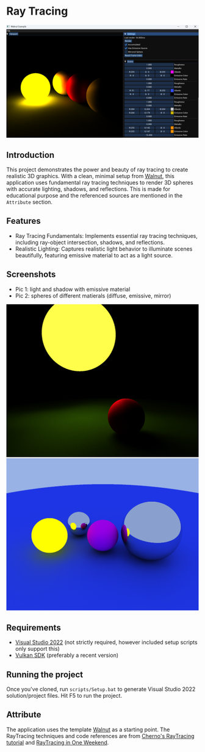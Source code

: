 # Ray Tracing

<img src="https://github.com/ngol0/RayTracing/blob/master/4.png" width="900" title="pic 2">

## Introduction
This project demonstrates the power and beauty of ray tracing to create realistic 3D graphics. With a clean, minimal setup from [Walnut](https://github.com/StudioCherno/Walnut), this application uses fundamental ray tracing techniques to render 3D spheres with accurate lighting, shadows, and reflections. This is made for educational purpose and the referenced sources are mentioned in the `Attribute` section.

## Features
* Ray Tracing Fundamentals: Implements essential ray tracing techniques, including ray-object intersection, shadows, and reflections.
* Realistic Lighting: Captures realistic light behavior to illuminate scenes beautifully, featuring emissive material to act as a light source.

## Screenshots
* Pic 1: light and shadow with emissive material
* Pic 2: spheres of different matierals (diffuse, emissive, mirror)

<img src="https://github.com/ngol0/RayTracing/blob/master/2.png" width="600" title="pic 1">

<img src="https://github.com/ngol0/RayTracing/blob/master/3.png" width="600" title="pic 2">

## Requirements
- [Visual Studio 2022](https://visualstudio.com) (not strictly required, however included setup scripts only support this)
- [Vulkan SDK](https://vulkan.lunarg.com/sdk/home#windows) (preferably a recent version)

## Running the project
Once you've cloned, run `scripts/Setup.bat` to generate Visual Studio 2022 solution/project files. Hit F5 to run the project.

## Attribute
The application uses the template [Walnut](https://github.com/StudioCherno/Walnut) as a starting point. The RayTracing techniques and code references are from [Cherno's RayTracing tutorial](https://www.youtube.com/watch?v=gfW1Fhd9u9Q) and [RayTracing in One Weekend](https://raytracing.github.io/books/RayTracingInOneWeekend.html).
